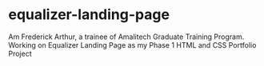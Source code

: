 # equalizer-landing-page
Am Frederick Arthur, a trainee of Amalitech Graduate Training Program.
Working on Equalizer Landing Page as my Phase 1 HTML and CSS Portfolio Project
